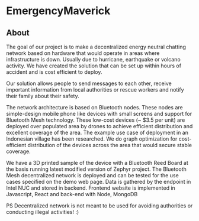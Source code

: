 # EmergencyMaverick

## About
The goal of our project is to make a decentralized energy neutral chatting network based on hardware  that would operate in areas where infrastructure is down.  Usually due to hurricane, earthquake or volcano activity. We have created the solution that can be set up within hours of accident and is cost efficient to deploy.

Our solution allows  people to send messages to each other, receive important information from  local authorities or rescue workers and notify their family about their safety. 

The network architecture is based on Bluetooth nodes. These nodes are simple-design mobile phone like devices with small screens and support for Bluetooth Mesh technology.
These low-cost devices (~ $3.5 per unit) are deployed over populated area by drones to achieve efficient distribution and excellent coverage of the area.  The example use case of deployment in an Indonesian village has been researched. We do graph optimization for cost-efficient distribution of the devices across the area that would secure stable coverage.

We have a 3D printed sample of the device with a Bluetooth Reed Board at the basis running latest modified version of Zephyr project. The Bluetooth Mesh decentralized network is deployed and can be tested for the use cases specified on the demo web page.  Data is gathered by the endpoint in Intel NUC and stored in backend. Frontend website is implemented  in Javascript, React and back-end with Node, MongoDB

PS Decentralized network is not meant to be used for avoiding  authorities or conducting illegal activities! :)



